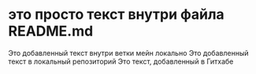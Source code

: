 # это просто текст внутри файла README.md
Это добавленный текст внутри ветки мейн локально
Это добавленный текст в локальный репозиторий
Это текст, добавленный в Гитхабе


